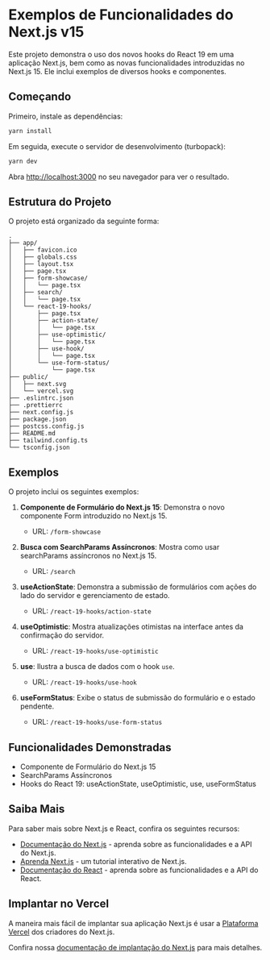 # Exemplos de Funcionalidades do Next.js v15

Este projeto demonstra o uso dos novos hooks do React 19 em uma aplicação Next.js, bem como as novas funcionalidades introduzidas no Next.js 15. Ele inclui exemplos de diversos hooks e componentes.

## Começando

Primeiro, instale as dependências:

```bash
yarn install
````

Em seguida, execute o servidor de desenvolvimento (turbopack):

```bash
yarn dev
````

Abra [http://localhost:3000](http://localhost:3000) no seu navegador para ver o resultado.

## Estrutura do Projeto

O projeto está organizado da seguinte forma:

````
.
├── app/
│   ├── favicon.ico
│   ├── globals.css
│   ├── layout.tsx
│   ├── page.tsx
│   ├── form-showcase/
│   │   └── page.tsx
│   ├── search/
│   │   └── page.tsx
│   └── react-19-hooks/
│       ├── page.tsx
│       ├── action-state/
│       │   └── page.tsx
│       ├── use-optimistic/
│       │   └── page.tsx
│       ├── use-hook/
│       │   └── page.tsx
│       └── use-form-status/
│           └── page.tsx
├── public/
│   ├── next.svg
│   └── vercel.svg
├── .eslintrc.json
├── .prettierrc
├── next.config.js
├── package.json
├── postcss.config.js
├── README.md
├── tailwind.config.ts
└── tsconfig.json
````

## Exemplos

O projeto inclui os seguintes exemplos:

1. **Componente de Formulário do Next.js 15**: Demonstra o novo componente Form introduzido no Next.js 15.
   - URL: `/form-showcase`

2. **Busca com SearchParams Assíncronos**: Mostra como usar searchParams assíncronos no Next.js 15.
   - URL: `/search`

3. **useActionState**: Demonstra a submissão de formulários com ações do lado do servidor e gerenciamento de estado.
   - URL: `/react-19-hooks/action-state`

4. **useOptimistic**: Mostra atualizações otimistas na interface antes da confirmação do servidor.
   - URL: `/react-19-hooks/use-optimistic`

5. **use**: Ilustra a busca de dados com o hook `use`.
   - URL: `/react-19-hooks/use-hook`

6. **useFormStatus**: Exibe o status de submissão do formulário e o estado pendente.
   - URL: `/react-19-hooks/use-form-status`

## Funcionalidades Demonstradas

- Componente de Formulário do Next.js 15
- SearchParams Assíncronos
- Hooks do React 19: useActionState, useOptimistic, use, useFormStatus

## Saiba Mais

Para saber mais sobre Next.js e React, confira os seguintes recursos:

- [Documentação do Next.js](https://nextjs.org/docs) - aprenda sobre as funcionalidades e a API do Next.js.
- [Aprenda Next.js](https://nextjs.org/learn) - um tutorial interativo de Next.js.
- [Documentação do React](https://reactjs.org/) - aprenda sobre as funcionalidades e a API do React.

## Implantar no Vercel

A maneira mais fácil de implantar sua aplicação Next.js é usar a [Plataforma Vercel](https://vercel.com/new?utm_medium=default-template&filter=next.js&utm_source=create-next-app&utm_campaign=create-next-app-readme) dos criadores do Next.js.

Confira nossa [documentação de implantação do Next.js](https://nextjs.org/docs/deployment) para mais detalhes.
